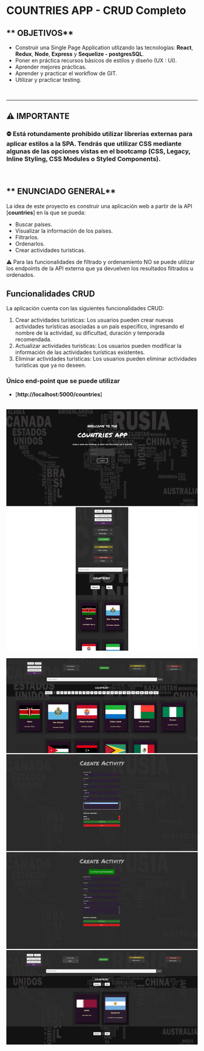 # COUNTRIES APP - CRUD Completo

## ** OBJETIVOS**

- Construir una Single Page Application utlizando las tecnologías: **React**, **Redux**, **Node**, **Express** y **Sequelize - postgresSQL**.
- Poner en práctica recursos básicos de estilos y diseño (UX : UI).
- Aprender mejores prácticas.
- Aprender y practicar el workflow de GIT.
- Utilizar y practicar testing.

<br />

---

## **⚠️ IMPORTANTE**

### **⛔️ Está rotundamente prohibido utilizar librerías externas para aplicar estilos a la SPA. Tendrás que utilizar CSS mediante algunas de las opciones vistas en el bootcamp (CSS, Legacy, Inline Styling, CSS Modules o Styled Components).**

<br />

## ** ENUNCIADO GENERAL**

La idea de este proyecto es construir una aplicación web a partir de la API [**countries**] en la que se pueda:

- Buscar países.
- Visualizar la información de los países.
- Filtrarlos.
- Ordenarlos.
- Crear actividades turísticas.

⚠️ Para las funcionalidades de filtrado y ordenamiento NO se puede utilizar los endpoints de la API externa que ya devuelven los resultados filtrados u ordenados.

## Funcionalidades CRUD

La aplicación cuenta con las siguientes funcionalidades CRUD:

1. Crear actividades turísticas: Los usuarios pueden crear nuevas actividades turísticas asociadas a un país específico, ingresando el nombre de la actividad, su dificultad, duración y temporada recomendada.
2. Actualizar actividades turísticas: Los usuarios pueden modificar la información de las actividades turísticas existentes.
3. Eliminar actividades turísticas: Los usuarios pueden eliminar actividades turísticas que ya no deseen.

### **Único end-point que se puede utilizar**

- [**http://localhost:5000/countries**]

<br />

<img src="./client/src/assets/foto1.png" />

<br />

<div align="center">
  <img src="./client/src/assets/foto6.png" />
</div>

<br/>

<img src="./client/src/assets/foto2.png" />

<br />

<img src="./client/src/assets/foto3.png" />

<br />

<img src="./client/src/assets/foto4.png" />

<br />

<img src="./client/src/assets/foto5.png" />


<br/>